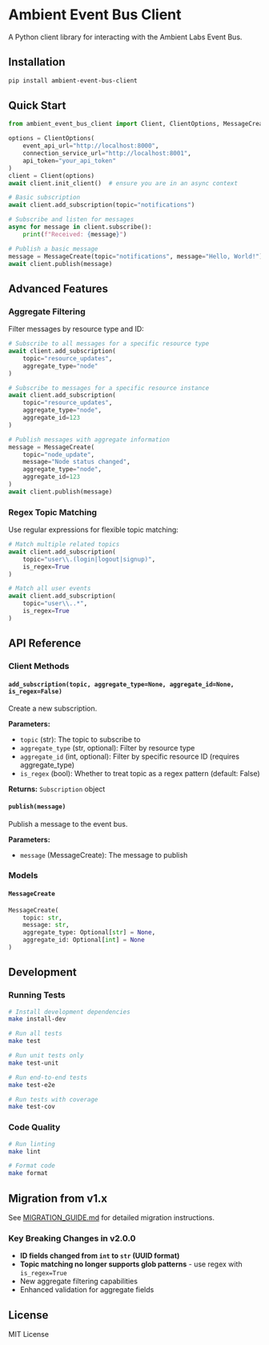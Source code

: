 # Ambient Event Bus Client

A Python client library for interacting with the Ambient Labs Event Bus.

## Installation

```bash
pip install ambient-event-bus-client
```

## Quick Start

```python
from ambient_event_bus_client import Client, ClientOptions, MessageCreate

options = ClientOptions(
    event_api_url="http://localhost:8000",
    connection_service_url="http://localhost:8001",
    api_token="your_api_token"
)
client = Client(options)
await client.init_client()  # ensure you are in an async context

# Basic subscription
await client.add_subscription(topic="notifications")

# Subscribe and listen for messages
async for message in client.subscribe():
    print(f"Received: {message}")

# Publish a basic message
message = MessageCreate(topic="notifications", message="Hello, World!")
await client.publish(message)
```

## Advanced Features

### Aggregate Filtering

Filter messages by resource type and ID:

```python
# Subscribe to all messages for a specific resource type
await client.add_subscription(
    topic="resource_updates",
    aggregate_type="node"
)

# Subscribe to messages for a specific resource instance  
await client.add_subscription(
    topic="resource_updates",
    aggregate_type="node", 
    aggregate_id=123
)

# Publish messages with aggregate information
message = MessageCreate(
    topic="node_update",
    message="Node status changed",
    aggregate_type="node",
    aggregate_id=123
)
await client.publish(message)
```

### Regex Topic Matching

Use regular expressions for flexible topic matching:

```python
# Match multiple related topics
await client.add_subscription(
    topic="user\\.(login|logout|signup)",
    is_regex=True
)

# Match all user events
await client.add_subscription(
    topic="user\\..*",
    is_regex=True  
)
```

## API Reference

### Client Methods

#### `add_subscription(topic, aggregate_type=None, aggregate_id=None, is_regex=False)`

Create a new subscription.

**Parameters:**
- `topic` (str): The topic to subscribe to
- `aggregate_type` (str, optional): Filter by resource type
- `aggregate_id` (int, optional): Filter by specific resource ID (requires aggregate_type)
- `is_regex` (bool): Whether to treat topic as a regex pattern (default: False)

**Returns:** `Subscription` object

#### `publish(message)`

Publish a message to the event bus.

**Parameters:**
- `message` (MessageCreate): The message to publish

### Models

#### `MessageCreate`

```python
MessageCreate(
    topic: str,
    message: str,
    aggregate_type: Optional[str] = None,
    aggregate_id: Optional[int] = None
)
```

## Development

### Running Tests

```bash
# Install development dependencies
make install-dev

# Run all tests
make test

# Run unit tests only
make test-unit

# Run end-to-end tests
make test-e2e

# Run tests with coverage
make test-cov
```

### Code Quality

```bash
# Run linting
make lint

# Format code
make format
```

## Migration from v1.x

See [MIGRATION_GUIDE.md](MIGRATION_GUIDE.md) for detailed migration instructions.

### Key Breaking Changes in v2.0.0

- **ID fields changed from `int` to `str` (UUID format)**
- **Topic matching no longer supports glob patterns** - use regex with `is_regex=True`
- New aggregate filtering capabilities
- Enhanced validation for aggregate fields

## License

MIT License
